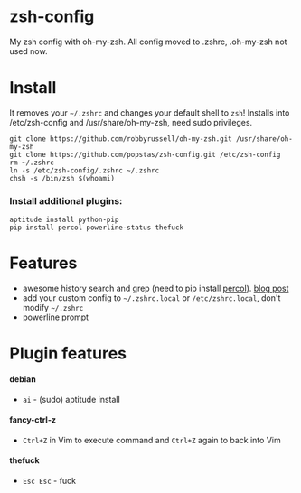 # zsh-config
My zsh config with oh-my-zsh.
All config moved to .zshrc, .oh-my-zsh not used now.


# Install
It removes your `~/.zshrc` and changes your default shell to `zsh`!
Installs into /etc/zsh-config and /usr/share/oh-my-zsh, need sudo privileges.
```
git clone https://github.com/robbyrussell/oh-my-zsh.git /usr/share/oh-my-zsh
git clone https://github.com/popstas/zsh-config.git /etc/zsh-config
rm ~/.zshrc
ln -s /etc/zsh-config/.zshrc ~/.zshrc
chsh -s /bin/zsh $(whoami)
```

### Install additional plugins:
```
aptitude install python-pip
pip install percol powerline-status thefuck
```


# Features
- awesome history search and grep (need to pip install [percol](https://github.com/mooz/percol)).
  [blog post](http://blog.popstas.ru/blog/2015/12/10/interactive-bash-history-with-search/)
- add your custom config to `~/.zshrc.local` or `/etc/zshrc.local`, don't modify `~/.zshrc`
- powerline prompt


# Plugin features
#### debian
- `ai` - (sudo) aptitude install
#### fancy-ctrl-z
- `Ctrl+Z` in Vim to execute command and `Ctrl+Z` again to back into Vim
#### thefuck
- `Esc Esc` - fuck
